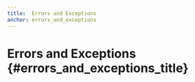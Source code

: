 ```yaml
---
title:  Errors and Exceptions
anchor: errors_and_exceptions
---
```


# Errors and Exceptions {#errors_and_exceptions_title}

